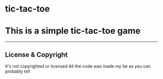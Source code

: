 # tic-tac-toe
# This is a simple tic-tac-toe game

---

## License & Copyright
It's not copyrighted or licensed
All the code was made my be as you can probably tell
